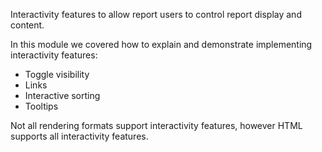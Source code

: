 Interactivity features to allow report users to control report display and content.

In this module we covered how to explain and demonstrate implementing interactivity features:
- Toggle visibility
- Links
- Interactive sorting
- Tooltips


Not all rendering formats support interactivity features, however HTML supports all interactivity features.